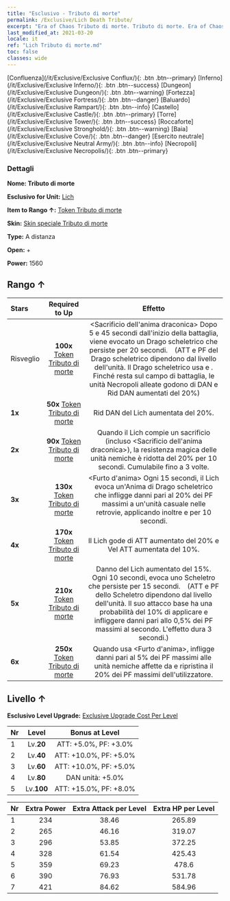 ```yaml
---
title: "Esclusivo - Tributo di morte"
permalink: /Exclusive/Lich Death Tribute/
excerpt: "Era of Chaos Tributo di morte. Tributo di morte. Era of Chaos Esclusivo Tributo di morte. Lich Esclusivo."
last_modified_at: 2021-03-20
locale: it
ref: "Lich Tributo di morte.md"
toc: false
classes: wide
---
```

 [Confluenza](/it/Exclusive/Exclusive Conflux/){: .btn .btn--primary} [Inferno](/it/Exclusive/Exclusive Inferno/){: .btn .btn--success} [Dungeon](/it/Exclusive/Exclusive Dungeon/){: .btn .btn--warning} [Fortezza](/it/Exclusive/Exclusive Fortress/){: .btn .btn--danger} [Baluardo](/it/Exclusive/Exclusive Rampart/){: .btn .btn--info} [Castello](/it/Exclusive/Exclusive Castle/){: .btn .btn--primary} [Torre](/it/Exclusive/Exclusive Tower/){: .btn .btn--success} [Roccaforte](/it/Exclusive/Exclusive Stronghold/){: .btn .btn--warning} [Baia](/it/Exclusive/Exclusive Cove/){: .btn .btn--danger} [Esercito neutrale](/it/Exclusive/Exclusive Neutral Army/){: .btn .btn--info} [Necropoli](/it/Exclusive/Exclusive Necropolis/){: .btn .btn--primary} 

### Dettagli
 **Nome: Tributo di morte** 

 **Esclusivo for Unit:** [Lich](/it/units/Lich/) 

 **Item to Rango ↑:** [Token Tributo di morte](/it/Items/con_978/)

 **Skin:** [Skin speciale Tributo di morte](/it/Items/con_646/)

 **Type:** A distanza

 **Open:** +

 **Power:** 1560

## Rango ↑

  |     Stars    |  Required to Up | Effetto |
  |:-------------|:---------------:|:---------------:|
  |  Risveglio  | **100x** [Token Tributo di morte](/it/Items/con_978/) | <Sacrificio dell'anima draconica> Dopo 5 e 45 secondi dall'inizio della battaglia, viene evocato un Drago scheletrico che persiste per 20 secondi.　(ATT e PF del Drago scheletrico dipendono dal livello dell'unità. Il Drago scheletrico usa <Paura> e <Perforazione>. Finché resta sul campo di battaglia, le unità Necropoli alleate godono di DAN e Rid DAN aumentati del 20%) |
  | **1x** <i class="fas fa-star"/> | **50x** [Token Tributo di morte](/it/Items/con_978/) | Rid DAN del Lich aumentata del 20%. |
  | **2x** <i class="fas fa-star"/> | **90x** [Token Tributo di morte](/it/Items/con_978/) | Quando il Lich compie un sacrificio (incluso <Sacrificio dell'anima draconica>), la resistenza magica delle unità nemiche è ridotta del 20% per 10 secondi. Cumulabile fino a 3 volte. |
  | **3x** <i class="fas fa-star"/> | **130x** [Token Tributo di morte](/it/Items/con_978/) | <Furto d'anima> Ogni 15 secondi, il Lich evoca un'Anima di Drago scheletrico che infligge danni pari al 20% dei PF massimi a un'unità casuale nelle retrovie, applicando inoltre <Impedimento> e <Morale basso> per 10 secondi. |
  | **4x** <i class="fas fa-star"/> | **170x** [Token Tributo di morte](/it/Items/con_978/) | Il Lich gode di ATT aumentato del 20% e Vel ATT aumentata del 10%. |
  | **5x** <i class="fas fa-star"/> | **210x** [Token Tributo di morte](/it/Items/con_978/) | Danno del Lich aumentato del 15%. Ogni 10 secondi, evoca uno Scheletro che persiste per 15 secondi.　(ATT e PF dello Scheletro dipendono dal livello dell'unità. Il suo attacco base ha una probabilità del 10% di applicare <Sanguinamento> e infliggere danni pari allo 0,5% dei PF massimi al secondo. L'effetto dura 3 secondi.) |
  | **6x** <i class="fas fa-star"/> | **250x** [Token Tributo di morte](/it/Items/con_978/) | Quando usa <Furto d'anima>, infligge danni pari al 5% dei PF massimi alle unità nemiche affette da <Morale basso> e ripristina il 20% dei PF massimi dell'utilizzatore. |


## Livello ↑
 **Esclusivo Level Upgrade:** [Exclusive Upgrade Cost Per Level](/Exclusive/ExclusiveUpgradeCostPerLevel/)

  |  Nr  |   Level  | Bonus at Level |
  |:-----|:--------:|:--------------:|
  | 1 | Lv.**20** | ATT: +5.0%, PF: +3.0% |
  | 2 | Lv.**40** | ATT: +10.0%, PF: +5.0% |
  | 3 | Lv.**60** | ATT: +10.0%, PF: +5.0% |
  | 4 | Lv.**80** | DAN unità: +5.0% |
  | 5 | Lv.**100** | ATT: +15.0%, PF: +8.0% |


  |  Nr  |  Extra Power | Extra Attack per Level | Extra HP per Level |
  |:-----|:--------:|:--------:|:--------:|
  | 1 | 234 | 38.46 | 265.89 |
  | 2 | 265 | 46.16 | 319.07 |
  | 3 | 296 | 53.85 | 372.25 |
  | 4 | 328 | 61.54 | 425.43 |
  | 5 | 359 | 69.23 | 478.6 |
  | 6 | 390 | 76.93 | 531.78 |
  | 7 | 421 | 84.62 | 584.96 |



